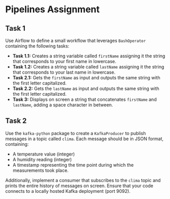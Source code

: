 # Pipelines Assignment

## Task 1 

Use Airflow to define a small workflow that leverages `BashOperator` containing the following tasks:

- **Task 1.1:** Creates a string variable called `firstName` assigning it the string that corresponds to your first name in lowercase.
- **Task 1.2:** Creates a string variable called `lastName` assigning it the string that corresponds to your last name in lowercase.
- **Task 2.1:** Gets the `firstName` as input and outputs the same string with the first letter capitalized.
- **Task 2.2:** Gets the `lastName` as input and outputs the same string with the first letter capitalized.
- **Task 3:** Displays on screen a string that concatenates `firstName` and `lastName`, adding a space character in between.

## Task 2 

Use the `kafka-python` package to create a `KafkaProducer` to publish messages in a topic called `clima`. Each message should be in JSON format, containing:

- A temperature value (integer)
- A humidity reading (integer)
- A timestamp representing the time point during which the measurements took place.

Additionally, implement a consumer that subscribes to the `clima` topic and prints the entire history of messages on screen. Ensure that your code connects to a locally hosted Kafka deployment (port 9092).

